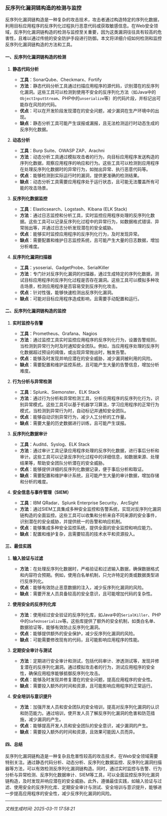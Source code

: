 ### 反序列化漏洞链构造的检测与监控

反序列化漏洞链构造是一种复杂的攻击技术，攻击者通过构造特定的序列化数据，利用目标应用程序的反序列化过程执行恶意代码或获取敏感信息。在Web安全领域，反序列化漏洞链构造的检测与监控至关重要，因为这类漏洞往往具有较高的危害性，且难以通过传统的安全防护手段进行防御。本文将详细介绍如何检测和监控反序列化漏洞链构造的方法和工具。

#### 一、反序列化漏洞链构造的检测

1. **静态代码分析**
   - **工具**：SonarQube、Checkmarx、Fortify
   - **方法**：静态代码分析工具通过扫描应用程序的源代码，识别潜在的反序列化漏洞。这些工具可以检测到使用不安全的反序列化方法（如Java中的`ObjectInputStream`、PHP中的`unserialize`等）的代码片段，并标记出可能存在风险的代码。
   - **优点**：可以在开发阶段发现潜在的安全问题，减少漏洞在生产环境中的出现。
   - **缺点**：静态分析工具可能产生误报或漏报，且无法检测运行时动态生成的反序列化数据。

2. **动态分析**
   - **工具**：Burp Suite、OWASP ZAP、Arachni
   - **方法**：动态分析工具通过模拟攻击者的行为，向目标应用程序发送构造的序列化数据，观察应用程序的响应和行为。这些工具可以检测到应用程序在处理反序列化数据时的异常行为，如抛出异常、执行恶意代码等。
   - **优点**：能够检测到实际运行时的漏洞，提供更准确的检测结果。
   - **缺点**：动态分析工具需要应用程序处于运行状态，且可能无法覆盖所有可能的攻击场景。

3. **反序列化数据监控**
   - **工具**：Elasticsearch、Logstash、Kibana (ELK Stack)
   - **方法**：通过日志监控和分析工具，实时监控应用程序处理的反序列化数据。这些工具可以记录反序列化过程中的异常行为，如数据格式错误、异常抛出等，并通过日志分析发现潜在的安全威胁。
   - **优点**：能够实时监控应用程序的反序列化行为，及时发现异常。
   - **缺点**：需要配置和维护日志监控系统，且可能产生大量的日志数据，增加分析难度。

4. **反序列化漏洞扫描器**
   - **工具**：ysoserial、GadgetProbe、SerialKiller
   - **方法**：专门针对反序列化漏洞的扫描器，通过生成特定的序列化数据，测试目标应用程序的反序列化过程是否存在漏洞。这些工具可以模拟多种攻击场景，检测应用程序是否容易受到反序列化攻击。
   - **优点**：针对性强，能够快速检测出反序列化漏洞。
   - **缺点**：可能对目标应用程序造成影响，且需要手动配置和运行。

#### 二、反序列化漏洞链构造的监控

1. **实时监控与告警**
   - **工具**：Prometheus、Grafana、Nagios
   - **方法**：通过监控工具实时监控应用程序的反序列化行为，设置告警规则，当检测到异常行为时及时通知安全团队。例如，当应用程序处理的反序列化数据超过预设的阈值，或出现异常抛出时，触发告警。
   - **优点**：能够及时发现并响应潜在的安全威胁，减少漏洞被利用的风险。
   - **缺点**：需要配置和维护监控系统，且可能产生大量的告警信息，增加分析难度。

2. **行为分析与异常检测**
   - **工具**：Splunk、Siemonster、ELK Stack
   - **方法**：通过行为分析和异常检测工具，分析应用程序的反序列化行为，识别异常模式。这些工具可以基于机器学习算法，学习应用程序的正常行为模式，当检测到异常行为时，自动标记并通知安全团队。
   - **优点**：能够自动识别异常行为，减少人工分析的工作量。
   - **缺点**：需要大量的历史数据进行训练，且可能产生误报。

3. **反序列化数据审计**
   - **工具**：Auditd、Syslog、ELK Stack
   - **方法**：通过审计工具记录应用程序处理的反序列化数据，进行事后分析和审计。这些工具可以记录反序列化过程中的详细信息，如数据来源、处理结果等，帮助安全团队分析潜在的安全威胁。
   - **优点**：能够提供详细的反序列化数据记录，便于事后分析和取证。
   - **缺点**：需要配置和维护审计系统，且可能产生大量的审计数据，增加存储和分析的难度。

4. **安全信息与事件管理（SIEM）**
   - **工具**：IBM QRadar、Splunk Enterprise Security、ArcSight
   - **方法**：通过SIEM工具集成多种安全监控和告警系统，实现对反序列化漏洞链构造的全面监控。这些工具可以收集和分析来自不同来源的安全事件，识别潜在的安全威胁，并提供统一的告警和响应机制。
   - **优点**：能够集成多种安全监控系统，提供全面的安全监控和响应能力。
   - **缺点**：配置和维护复杂，且需要较高的技术水平和资源投入。

#### 三、最佳实践

1. **输入验证与过滤**
   - **方法**：在处理反序列化数据时，严格验证和过滤输入数据，确保数据格式和内容符合预期。例如，使用白名单机制，只允许特定的类或数据类型进行反序列化。
   - **优点**：能够有效防止恶意数据的注入，减少反序列化漏洞的风险。
   - **缺点**：需要开发人员具备较高的安全意识，且可能增加代码的复杂性。

2. **使用安全的反序列化库**
   - **方法**：使用经过安全验证的反序列化库，如Java中的`SerialKiller`、PHP中的`SafeUnserialize`等。这些库提供了额外的安全机制，如类白名单、数据验证等，能够有效防止反序列化漏洞。
   - **优点**：能够提供额外的安全保护，减少反序列化漏洞的风险。
   - **缺点**：可能需要修改现有的代码，且可能影响应用程序的性能。

3. **定期安全审计与测试**
   - **方法**：定期进行安全审计和测试，包括代码审计、渗透测试等，发现并修复潜在的反序列化漏洞。通过模拟攻击者的行为，测试应用程序的安全性，确保应用程序能够抵御反序列化攻击。
   - **优点**：能够及时发现并修复潜在的安全问题，提高应用程序的安全性。
   - **缺点**：需要投入额外的时间和资源，且可能影响应用程序的正常运行。

4. **安全培训与意识提升**
   - **方法**：加强开发人员和安全团队的安全培训，提高对反序列化漏洞的认识和防范能力。通过培训，使开发人员了解反序列化漏洞的危害和防范措施，减少漏洞的产生。
   - **优点**：能够提高开发人员和安全团队的安全意识，减少漏洞的产生。
   - **缺点**：需要投入额外的时间和资源，且效果可能因人员而异。

#### 四、总结

反序列化漏洞链构造是一种复杂且危害性较高的攻击技术，在Web安全领域需要特别关注。通过静态代码分析、动态分析、反序列化数据监控、反序列化漏洞扫描器等方法，可以有效检测反序列化漏洞链构造。同时，通过实时监控与告警、行为分析与异常检测、反序列化数据审计、SIEM等工具，可以全面监控反序列化漏洞链构造，及时发现并响应潜在的安全威胁。此外，遵循最佳实践，如输入验证与过滤、使用安全的反序列化库、定期安全审计与测试、安全培训与意识提升，能够进一步提高应用程序的安全性，减少反序列化漏洞的风险。

---

*文档生成时间: 2025-03-11 17:58:21*






















